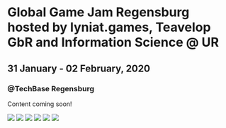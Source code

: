 # Global Game Jam Regensburg hosted by lyniat.games, Teavelop GbR and Information Science @ UR
## 31 January - 02 February, 2020
### @TechBase Regensburg

Content coming soon!

<div class="carousel">
    <a class="carousel-item" href="#one!"><img src="https://regensburg.games/ggj/ggj1.jpg"></a>
    <a class="carousel-item" href="#two!"><img src="https://regensburg.games/ggj/ggj2.jpg"></a>
    <a class="carousel-item" href="#three!"><img src="https://regensburg.games/ggj/ggj3.jpg"></a>
    <a class="carousel-item" href="#four!"><img src="https://regensburg.games/ggj/ggj4.jpg"></a>
    <a class="carousel-item" href="#five!"><img src="https://regensburg.games/ggj/ggj5.jpg"></a>
    <a class="carousel-item" href="#six!"><img src="https://regensburg.games/ggj/ggj6.jpg"></a>
  </div>
